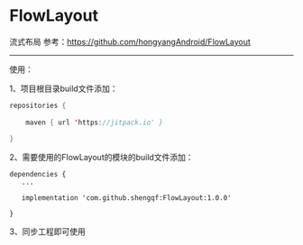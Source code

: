# FlowLayout

流式布局
参考：https://github.com/hongyangAndroid/FlowLayout

------

使用：

1、项目根目录build文件添加：
~~~java
repositories {
       
    maven { url 'https://jitpack.io' }
      
}
~~~



2、需要使用的FlowLayout的模块的build文件添加：

    dependencies {
       ...

       implementation 'com.github.shengqf:FlowLayout:1.0.0'

    }

3、同步工程即可使用




